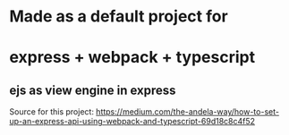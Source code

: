 # Made as a default project for 
# express + webpack + typescript
## ejs as view engine in express

Source for this project:
https://medium.com/the-andela-way/how-to-set-up-an-express-api-using-webpack-and-typescript-69d18c8c4f52